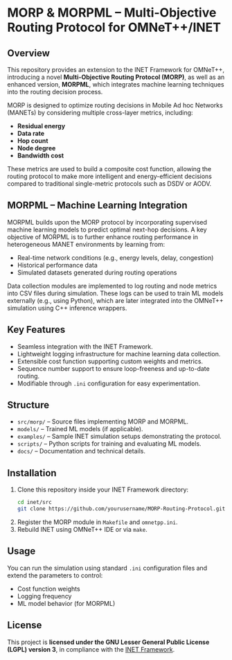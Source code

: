 # MORP & MORPML – Multi-Objective Routing Protocol for OMNeT++/INET

## Overview

This repository provides an extension to the INET Framework for OMNeT++, introducing a novel **Multi-Objective Routing Protocol (MORP)**, as well as an enhanced version, **MORPML**, which integrates machine learning techniques into the routing decision process.

MORP is designed to optimize routing decisions in Mobile Ad hoc Networks (MANETs) by considering multiple cross-layer metrics, including:
- **Residual energy**
- **Data rate**
- **Hop count**
- **Node degree**
- **Bandwidth cost**

These metrics are used to build a composite cost function, allowing the routing protocol to make more intelligent and energy-efficient decisions compared to traditional single-metric protocols such as DSDV or AODV.

## MORPML – Machine Learning Integration

MORPML builds upon the MORP protocol by incorporating supervised machine learning models to predict optimal next-hop decisions. A key objective of MORPML is to further enhance routing performance in heterogeneous MANET environments by learning from:
- Real-time network conditions (e.g., energy levels, delay, congestion)
- Historical performance data
- Simulated datasets generated during routing operations

Data collection modules are implemented to log routing and node metrics into CSV files during simulation. These logs can be used to train ML models externally (e.g., using Python), which are later integrated into the OMNeT++ simulation using C++ inference wrappers.

## Key Features

- Seamless integration with the INET Framework.
- Lightweight logging infrastructure for machine learning data collection.
- Extensible cost function supporting custom weights and metrics.
- Sequence number support to ensure loop-freeness and up-to-date routing.
- Modifiable through `.ini` configuration for easy experimentation.

## Structure

- `src/morp/` – Source files implementing MORP and MORPML.
- `models/` – Trained ML models (if applicable).
- `examples/` – Sample INET simulation setups demonstrating the protocol.
- `scripts/` – Python scripts for training and evaluating ML models.
- `docs/` – Documentation and technical details.

## Installation

1. Clone this repository inside your INET Framework directory:
    ```bash
    cd inet/src
    git clone https://github.com/yourusername/MORP-Routing-Protocol.git morp
    ```
2. Register the MORP module in `Makefile` and `omnetpp.ini`.
3. Rebuild INET using OMNeT++ IDE or via `make`.

## Usage

You can run the simulation using standard `.ini` configuration files and extend the parameters to control:
- Cost function weights
- Logging frequency
- ML model behavior (for MORPML)

## License

This project is **licensed under the GNU Lesser General Public License (LGPL) version 3**, in compliance with the [INET Framework](https://github.com/inet-framework/inet).

